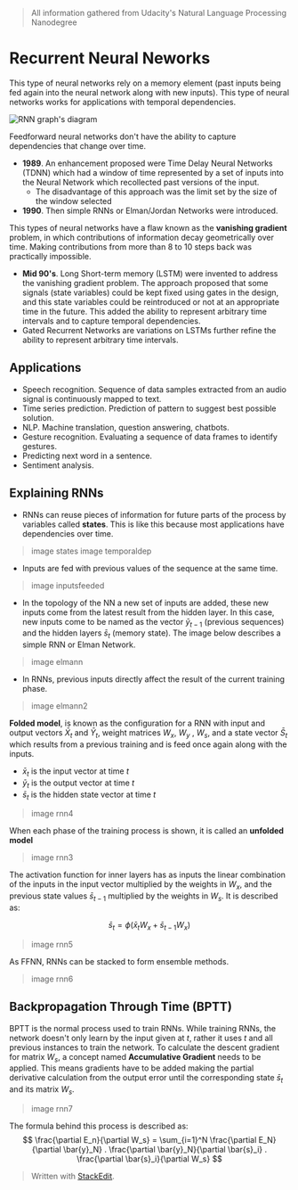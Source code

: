 > All information gathered from Udacity's Natural Language Processing Nanodegree

# Recurrent Neural Neworks

This type of neural networks rely on a memory element (past inputs being fed again into the neural network along with new inputs). This type of neural networks works for applications with temporal dependencies. 

![RNN graph's diagram](https://raw.githubusercontent.com/euphonie/study-notes/master/Computer%20Science/Theory/Natural%20Language%20Processing/rnn.png)

Feedforward neural networks don't have the ability to capture dependencies that change over time.

- **1989**. An enhancement proposed were Time Delay Neural Networks (TDNN) which had a window of time represented by a set of inputs into the Neural Network which recollected past versions of the input. 
	- The disadvantage of this approach was the limit set by the size of the window selected
- **1990**. Then simple RNNs or Elman/Jordan Networks were introduced.

This types of neural networks have a flaw known as the **vanishing gradient** problem, in which contributions of information decay geometrically over time. Making contributions from more than  8 to 10 steps back was practically impossible.

- **Mid 90's**. Long Short-term memory (LSTM) were invented to address the vanishing gradient problem. The approach proposed that some signals (state variables) could be kept fixed using gates in the design, and this state variables could be reintroduced or not at an appropriate time in the future. This added the ability to represent arbitrary time intervals and to capture temporal dependencies.
- Gated Recurrent Networks are variations on LSTMs further refine the ability to represent arbitrary time intervals.

## Applications

- Speech recognition. Sequence of data samples extracted from an audio signal is continuously mapped to text. 
- Time series prediction. Prediction of pattern to suggest best possible solution.
- NLP. Machine translation, question answering, chatbots.
- Gesture recognition. Evaluating a sequence of data frames to identify gestures.
- Predicting next word in a sentence.
- Sentiment analysis.

## Explaining RNNs

- RNNs can reuse pieces of information for future parts of the process by variables called **states**. This is like this because most applications have dependencies over time.

> image states
>image temporaldep

- Inputs are fed with previous values of the sequence at the same time.

> image inputsfeeded

- In the topology of the NN a new set of inputs are added, these new inputs come from the latest result from the hidden layer. In this case, new inputs come to be named as the vector $\bar{y}_{t-1}$ (previous sequences) and the hidden layers $\bar{s}_t$ (memory state). The image below describes a simple RNN or Elman Network.

> image elmann

- In RNNs, previous inputs directly affect the result of the current training phase.

> image elmann2

**Folded model**, is known as the configuration for a RNN with input and output vectors $\bar{X}_t$ and $\bar{Y}_t$, weight matrices $W_x$, $W_y$ , $W_s$, and a state vector $\bar{S}_t$ which results from a previous training and is feed once again along with the inputs.

- $\bar{x}_t$ is the input vector at time $t$
- $\bar{y}_t$ is the output vector at time $t$
- $\bar{s}_t$ is the hidden state vector at time $t$

> image rnn4

When each phase of the training process is shown, it is called an **unfolded model**

> image rnn3


The activation function for inner layers has as inputs the linear combination of the inputs in the input vector multiplied by the weights in $W_x$, and the previous state values $\bar{s}_{t-1}$ multiplied by the weights in $W_s$. It is described as:

$$
\bar{s}_t = \phi(\bar{x}_tW_x + \bar{s}_{t-1}W_x)
$$

> image rnn5

As FFNN, RNNs can be stacked to form ensemble methods. 

> image rnn6

## Backpropagation Through Time (BPTT)

BPTT is the normal process used to train RNNs. While training RNNs, the network doesn't only learn by the input given at $t$, rather it uses $t$ and all previous instances to train the network.
To calculate the descent gradient for matrix $W_s$, a concept named **Accumulative Gradient** needs to be applied. This means gradients have to be added making the partial derivative calculation from the output error until the corresponding state $\bar{s}_t$ and its matrix $W_s$.

> image rnn7

The formula behind this process is described as:
$$
\frac{\partial E_n}{\partial W_s} = \sum_{i=1}^N \frac{\partial E_N}{\partial \bar{y}_N} . \frac{\partial \bar{y}_N}{\partial \bar{s}_i} . \frac{\partial \bar{s}_i}{\partial W_s}
$$


> Written with [StackEdit](https://stackedit.io/).
<!--stackedit_data:
eyJoaXN0b3J5IjpbNjgwNjk1MDg3LDQwNTk0NzIzOSwtNTc2ND
QzMjkwLC0xODYwMjA1NDczLDIzODM4NjAxLC00MDQ0MTg0NCwt
NDkxOTM4NzQ2LC0xMTAxNDUwOTA4LDQ1ODkyMDQxMywxMDg1MD
A4NzY4LDE0MDI3NTIwNTcsMTk4NjY3NzY0MiwxMDAzMDYxNzkz
LC0xMDUyMzk1NTYzLC01OTMzMTg1MTUsNDY3MTIwMTM3LDEwOT
E2MjY4NzksLTMzOTM1MjgyNiwtMTIxMjg3MzA0NiwxMzM1OTY0
ODQxXX0=
-->
